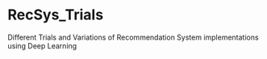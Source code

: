 # RecSys_Trials
Different Trials and Variations of Recommendation System implementations using Deep Learning
